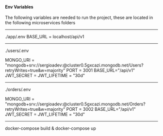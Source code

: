 #### Env Variables

The following variables are needed to run the project, these are located in the following microservices folders

---

./app/.env
BASE_URL = localhost/api/v1

---

./users/.env

MONGO_URI = "mongodb+srv://sergioadev:<password>@cluster0.5gxcazi.mongodb.net/Users?retryWrites=true&w=majority"
PORT = 3001
BASE_URL="/api/v1"
JWT_SECRET = <secret>
JWT_LIFETIME = "30d"

---

./orders/.env

MONGO_URI = "mongodb+srv://sergioadev:<password>@cluster0.5gxcazi.mongodb.net/Orders?retryWrites=true&w=majority"
PORT = 3002
BASE_URL="/api/v1"
JWT_SECRET = <encrypted-secret>
JWT_LIFETIME = "30d"

---

docker-compose build & docker-compose up
